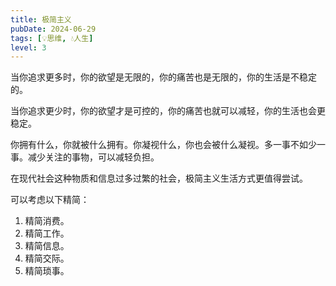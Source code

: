 ```yaml
---
title: 极简主义
pubDate: 2024-06-29
tags: [💡思维, 💧人生]
level: 3
---
```


当你追求更多时，你的欲望是无限的，你的痛苦也是无限的，你的生活是不稳定的。

当你追求更少时，你的欲望才是可控的，你的痛苦也就可以减轻，你的生活也会更稳定。

你拥有什么，你就被什么拥有。你凝视什么，你也会被什么凝视。多一事不如少一事。减少关注的事物，可以减轻负担。

在现代社会这种物质和信息过多过繁的社会，极简主义生活方式更值得尝试。

可以考虑以下精简：

1. 精简消费。
2. 精简工作。
3. 精简信息。
4. 精简交际。
5. 精简琐事。
